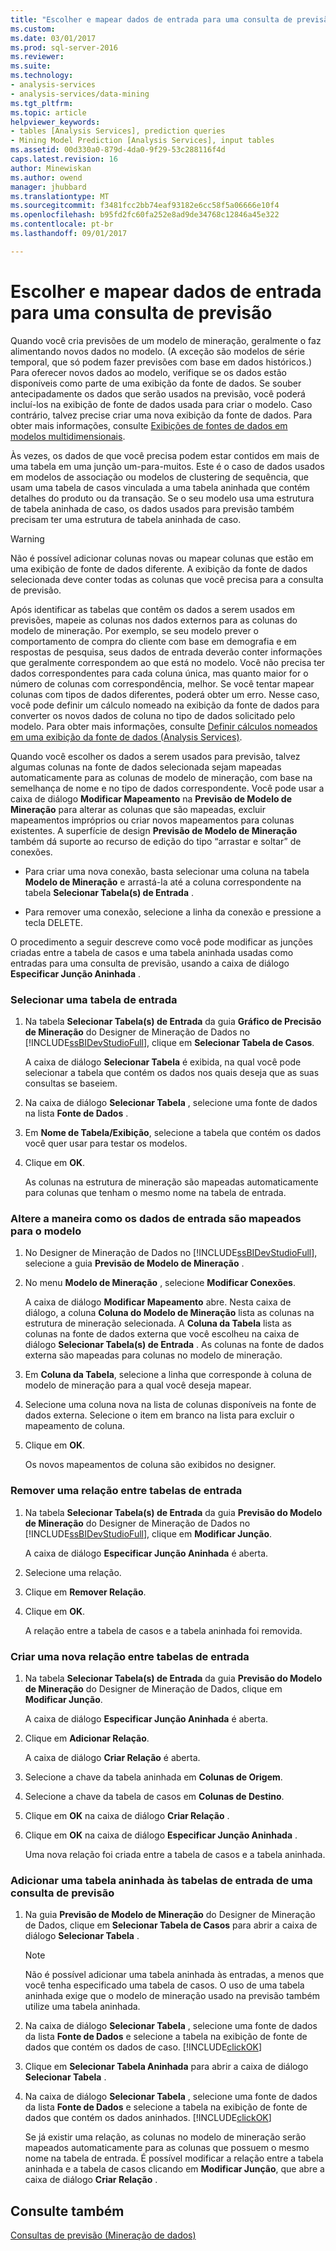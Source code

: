 ```yaml
---
title: "Escolher e mapear dados de entrada para uma consulta de previsão | Microsoft Docs"
ms.custom: 
ms.date: 03/01/2017
ms.prod: sql-server-2016
ms.reviewer: 
ms.suite: 
ms.technology:
- analysis-services
- analysis-services/data-mining
ms.tgt_pltfrm: 
ms.topic: article
helpviewer_keywords:
- tables [Analysis Services], prediction queries
- Mining Model Prediction [Analysis Services], input tables
ms.assetid: 00d330a0-879d-4da0-9f29-53c288116f4d
caps.latest.revision: 16
author: Minewiskan
ms.author: owend
manager: jhubbard
ms.translationtype: MT
ms.sourcegitcommit: f3481fcc2bb74eaf93182e6cc58f5a06666e10f4
ms.openlocfilehash: b95fd2fc60fa252e8ad9de34768c12846a45e322
ms.contentlocale: pt-br
ms.lasthandoff: 09/01/2017

---
```

# <a name="choose-and-map-input-data-for-a-prediction-query"></a>Escolher e mapear dados de entrada para uma consulta de previsão
  Quando você cria previsões de um modelo de mineração, geralmente o faz alimentando novos dados no modelo. (A exceção são modelos de série temporal, que só podem fazer previsões com base em dados históricos.) Para oferecer novos dados ao modelo, verifique se os dados estão disponíveis como parte de uma exibição da fonte de dados. Se souber antecipadamente os dados que serão usados na previsão, você poderá incluí-los na exibição de fonte de dados usada para criar o modelo. Caso contrário, talvez precise criar uma nova exibição da fonte de dados. Para obter mais informações, consulte [Exibições de fontes de dados em modelos multidimensionais](../../analysis-services/multidimensional-models/data-source-views-in-multidimensional-models.md).  
  
 Às vezes, os dados de que você precisa podem estar contidos em mais de uma tabela em uma junção um-para-muitos. Este é o caso de dados usados em modelos de associação ou modelos de clustering de sequência, que usam uma tabela de casos vinculada a uma tabela aninhada que contém detalhes do produto ou da transação. Se o seu modelo usa uma estrutura de tabela aninhada de caso, os dados usados para previsão também precisam ter uma estrutura de tabela aninhada de caso.  
  
> [!WARNING]  
>  Não é possível adicionar colunas novas ou mapear colunas que estão em uma exibição de fonte de dados diferente. A exibição da fonte de dados selecionada deve conter todas as colunas que você precisa para a consulta de previsão.  
  
 Após identificar as tabelas que contêm os dados a serem usados em previsões, mapeie as colunas nos dados externos para as colunas do modelo de mineração. Por exemplo, se seu modelo prever o comportamento de compra do cliente com base em demografia e em respostas de pesquisa, seus dados de entrada deverão conter informações que geralmente correspondem ao que está no modelo. Você não precisa ter dados correspondentes para cada coluna única, mas quanto maior for o número de colunas com correspondência, melhor. Se você tentar mapear colunas com tipos de dados diferentes, poderá obter um erro. Nesse caso, você pode definir um cálculo nomeado na exibição da fonte de dados para converter os novos dados de coluna no tipo de dados solicitado pelo modelo. Para obter mais informações, consulte [Definir cálculos nomeados em uma exibição da fonte de dados &#40;Analysis Services&#41;](../../analysis-services/multidimensional-models/define-named-calculations-in-a-data-source-view-analysis-services.md).  
  
 Quando você escolher os dados a serem usados para previsão, talvez algumas colunas na fonte de dados selecionada sejam mapeadas automaticamente para as colunas de modelo de mineração, com base na semelhança de nome e no tipo de dados correspondente. Você pode usar a caixa de diálogo **Modificar Mapeamento** na **Previsão de Modelo de Mineração** para alterar as colunas que são mapeadas, excluir mapeamentos impróprios ou criar novos mapeamentos para colunas existentes. A superfície de design **Previsão de Modelo de Mineração** também dá suporte ao recurso de edição do tipo “arrastar e soltar” de conexões.  
  
-   Para criar uma nova conexão, basta selecionar uma coluna na tabela **Modelo de Mineração** e arrastá-la até a coluna correspondente na tabela **Selecionar Tabela(s) de Entrada** .  
  
-   Para remover uma conexão, selecione a linha da conexão e pressione a tecla DELETE.  
  
 O procedimento a seguir descreve como você pode modificar as junções criadas entre a tabela de casos e uma tabela aninhada usadas como entradas para uma consulta de previsão, usando a caixa de diálogo **Especificar Junção Aninhada** .  
  
### <a name="select-an-input-table"></a>Selecionar uma tabela de entrada  
  
1.  Na tabela **Selecionar Tabela(s) de Entrada** da guia **Gráfico de Precisão de Mineração** do Designer de Mineração de Dados no [!INCLUDE[ssBIDevStudioFull](../../includes/ssbidevstudiofull-md.md)], clique em **Selecionar Tabela de Casos**.  
  
     A caixa de diálogo **Selecionar Tabela** é exibida, na qual você pode selecionar a tabela que contém os dados nos quais deseja que as suas consultas se baseiem.  
  
2.  Na caixa de diálogo **Selecionar Tabela** , selecione uma fonte de dados na lista **Fonte de Dados** .  
  
3.  Em **Nome de Tabela/Exibição**, selecione a tabela que contém os dados você quer usar para testar os modelos.  
  
4.  Clique em **OK**.  
  
     As colunas na estrutura de mineração são mapeadas automaticamente para colunas que tenham o mesmo nome na tabela de entrada.  
  
### <a name="change-the-way-that-input-data-is-mapped-to-the-model"></a>Altere a maneira como os dados de entrada são mapeados para o modelo  
  
1.  No Designer de Mineração de Dados no [!INCLUDE[ssBIDevStudioFull](../../includes/ssbidevstudiofull-md.md)], selecione a guia **Previsão de Modelo de Mineração** .  
  
2.  No menu **Modelo de Mineração** , selecione **Modificar Conexões**.  
  
     A caixa de diálogo **Modificar Mapeamento** abre. Nesta caixa de diálogo, a coluna **Coluna do Modelo de Mineração** lista as colunas na estrutura de mineração selecionada. A **Coluna da Tabela** lista as colunas na fonte de dados externa que você escolheu na caixa de diálogo **Selecionar Tabela(s) de Entrada** . As colunas na fonte de dados externa são mapeadas para colunas no modelo de mineração.  
  
3.  Em **Coluna da Tabela**, selecione a linha que corresponde à coluna de modelo de mineração para a qual você deseja mapear.  
  
4.  Selecione uma coluna nova na lista de colunas disponíveis na fonte de dados externa. Selecione o item em branco na lista para excluir o mapeamento de coluna.  
  
5.  Clique em **OK**.  
  
     Os novos mapeamentos de coluna são exibidos no designer.  
  
### <a name="remove-a-relationship-between-input-tables"></a>Remover uma relação entre tabelas de entrada  
  
1.  Na tabela **Selecionar Tabela(s) de Entrada** da guia **Previsão do Modelo de Mineração** do Designer de Mineração de Dados no [!INCLUDE[ssBIDevStudioFull](../../includes/ssbidevstudiofull-md.md)], clique em **Modificar Junção**.  
  
     A caixa de diálogo **Especificar Junção Aninhada** é aberta.  
  
2.  Selecione uma relação.  
  
3.  Clique em **Remover Relação**.  
  
4.  Clique em **OK**.  
  
     A relação entre a tabela de casos e a tabela aninhada foi removida.  
  
### <a name="create-a-new-relationship-between-input-tables"></a>Criar uma nova relação entre tabelas de entrada  
  
1.  Na tabela **Selecionar Tabela(s) de Entrada** da guia **Previsão do Modelo de Mineração** do Designer de Mineração de Dados, clique em **Modificar Junção**.  
  
     A caixa de diálogo **Especificar Junção Aninhada** é aberta.  
  
2.  Clique em **Adicionar Relação**.  
  
     A caixa de diálogo **Criar Relação** é aberta.  
  
3.  Selecione a chave da tabela aninhada em **Colunas de Origem**.  
  
4.  Selecione a chave da tabela de casos em **Colunas de Destino**.  
  
5.  Clique em **OK** na caixa de diálogo **Criar Relação** .  
  
6.  Clique em **OK** na caixa de diálogo **Especificar Junção Aninhada** .  
  
     Uma nova relação foi criada entre a tabela de casos e a tabela aninhada.  
  
### <a name="add-a-nested-table-to-the-input-tables-of-a-prediction-query"></a>Adicionar uma tabela aninhada às tabelas de entrada de uma consulta de previsão  
  
1.  Na guia **Previsão de Modelo de Mineração** do Designer de Mineração de Dados, clique em **Selecionar Tabela de Casos** para abrir a caixa de diálogo **Selecionar Tabela** .  
  
    > [!NOTE]  
    >  Não é possível adicionar uma tabela aninhada às entradas, a menos que você tenha especificado uma tabela de casos. O uso de uma tabela aninhada exige que o modelo de mineração usado na previsão também utilize uma tabela aninhada.  
  
2.  Na caixa de diálogo **Selecionar Tabela** , selecione uma fonte de dados da lista **Fonte de Dados** e selecione a tabela na exibição de fonte de dados que contém os dados de caso. [!INCLUDE[clickOK](../../includes/clickok-md.md)]  
  
3.  Clique em **Selecionar Tabela Aninhada** para abrir a caixa de diálogo **Selecionar Tabela** .  
  
4.  Na caixa de diálogo **Selecionar Tabela** , selecione uma fonte de dados da lista **Fonte de Dados** e selecione a tabela na exibição de fonte de dados que contém os dados aninhados. [!INCLUDE[clickOK](../../includes/clickok-md.md)]  
  
     Se já existir uma relação, as colunas no modelo de mineração serão mapeados automaticamente para as colunas que possuem o mesmo nome na tabela de entrada. É possível modificar a relação entre a tabela aninhada e a tabela de casos clicando em **Modificar Junção**, que abre a caixa de diálogo **Criar Relação** .  
  
## <a name="see-also"></a>Consulte também  
 [Consultas de previsão &#40;Mineração de dados&#41;](../../analysis-services/data-mining/prediction-queries-data-mining.md)  
  
  
